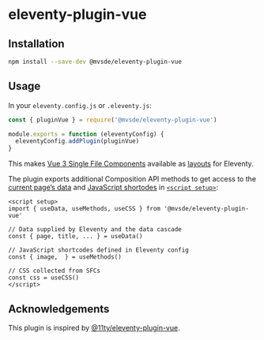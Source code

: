 # eleventy-plugin-vue

## Installation

```sh
npm install --save-dev @mvsde/eleventy-plugin-vue
```

## Usage

In your `eleventy.config.js` or `.eleventy.js`:

```js
const { pluginVue } = require('@mvsde/eleventy-plugin-vue')

module.exports = function (eleventyConfig) {
  eleventyConfig.addPlugin(pluginVue)
}
```

This makes [Vue 3 Single File Components](https://vuejs.org/guide/scaling-up/sfc.html) available as [layouts](https://www.11ty.dev/docs/layouts/) for Eleventy.

The plugin exports additional Composition API methods to get access to the [current page’s data](https://www.11ty.dev/docs/data/) and [JavaScript shortodes](https://www.11ty.dev/docs/shortcodes/) in [`<script setup>`](https://vuejs.org/api/sfc-script-setup.html):

```vue
<script setup>
import { useData, useMethods, useCSS } from '@mvsde/eleventy-plugin-vue'

// Data supplied by Eleventy and the data cascade
const { page, title, ... } = useData()

// JavaScript shortcodes defined in Eleventy config
const { image,  } = useMethods()

// CSS collected from SFCs
const css = useCSS()
</script>
```

## Acknowledgements

This plugin is inspired by [@11ty/eleventy-plugin-vue](https://github.com/11ty/eleventy-plugin-vue).
